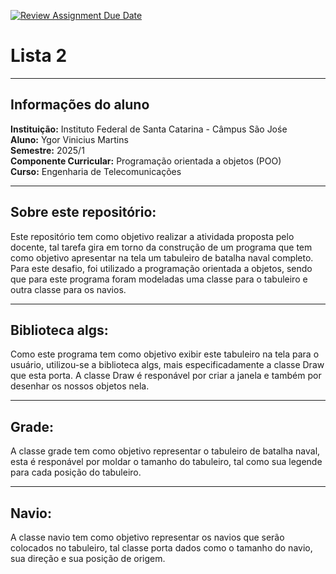 [![Review Assignment Due Date](https://classroom.github.com/assets/deadline-readme-button-22041afd0340ce965d47ae6ef1cefeee28c7c493a6346c4f15d667ab976d596c.svg)](https://classroom.github.com/a/KKrNRA9P)

# Lista 2

---

## Informações do aluno
**Instituição:** Instituto Federal de Santa Catarina - Câmpus São Jośe  
**Aluno:** Ygor Vinicius Martins                                        
**Semestre:** 2025/1    
**Componente Curricular:** Programação orientada a objetos (POO)        
**Curso:** Engenharia de Telecomunicações

---

## Sobre este repositório:

Este repositório tem como objetivo realizar a atividada proposta pelo docente, tal tarefa gira em torno da construção
de um programa que tem como objetivo apresentar na tela um tabuleiro de batalha naval completo. Para este desafio,
foi utilizado a programação orientada a objetos, sendo que para este programa foram modeladas uma classe para o tabuleiro
e outra classe para os navios.  

---

## Biblioteca algs:  

Como este programa tem como objetivo exibir este tabuleiro na tela para o usuário, utilizou-se a biblioteca algs, mais especificadamente
a classe Draw que esta porta. A classe Draw é responável por criar a janela e também por desenhar os nossos objetos nela.  

---

## Grade:  

A classe grade tem como objetivo representar o tabuleiro de batalha naval, esta é responável por moldar o tamanho do tabuleiro, tal como
sua legende para cada posição do tabuleiro.   

---

## Navio:  

A classe navio tem como objetivo representar os navios que serão colocados no tabuleiro, tal classe porta dados como o tamanho do navio,
sua direção e sua posição de origem.

